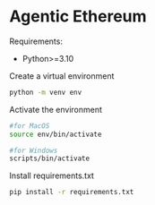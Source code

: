 # Agentic Ethereum

Requirements: 
- Python>=3.10

Create a virtual environment
```bash
python -m venv env
```

Activate the environment
```bash
#for MacOS
source env/bin/activate
```

```bash
#for Windows
scripts/bin/activate
```

Install requirements.txt
```bash
pip install -r requirements.txt 
``` 
